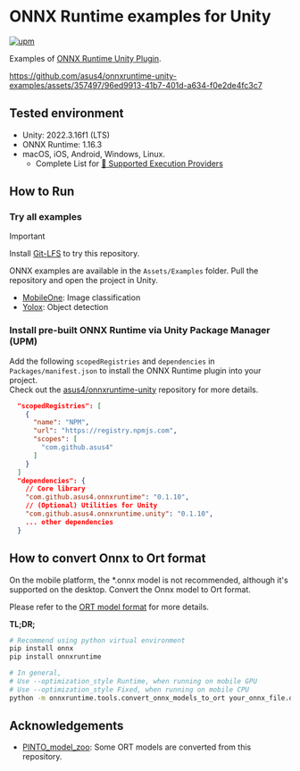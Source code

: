 # ONNX Runtime examples for Unity

[![upm](https://img.shields.io/npm/v/com.github.asus4.onnxruntime?label=upm)](https://www.npmjs.com/package/com.github.asus4.onnxruntime)

Examples of [ONNX Runtime Unity Plugin](https://github.com/asus4/onnxruntime-unity).

<https://github.com/asus4/onnxruntime-unity-examples/assets/357497/96ed9913-41b7-401d-a634-f0e2de4fc3c7>

## Tested environment

- Unity: 2022.3.16f1 (LTS)
- ONNX Runtime: 1.16.3
- macOS, iOS, Android, Windows, Linux.
  - Complete List for [:link: Supported Execution Providers](https://github.com/asus4/onnxruntime-unity?tab=readme-ov-file#execution-providers)

## How to Run

### Try all examples

> [!IMPORTANT]  
> Install [Git-LFS](https://git-lfs.github.com/) to try this repository.

ONNX examples are available in the `Assets/Examples` folder. Pull the repository and open the project in Unity.

- [MobileOne](https://github.com/apple/ml-mobileone): Image classification
- [Yolox](https://github.com/Megvii-BaseDetection/YOLOX): Object detection

### Install pre-built ONNX Runtime via Unity Package Manager (UPM)

Add the following `scopedRegistries` and `dependencies` in `Packages/manifest.json` to install the ONNX Runtime plugin into your project.  
Check out the [asus4/onnxruntime-unity](https://github.com/asus4/onnxruntime-unity) repository for more details.

```json
  "scopedRegistries": [
    {
      "name": "NPM",
      "url": "https://registry.npmjs.com",
      "scopes": [
        "com.github.asus4"
      ]
    }
  ]
  "dependencies": {
    // Core library
    "com.github.asus4.onnxruntime": "0.1.10",
    // (Optional) Utilities for Unity
    "com.github.asus4.onnxruntime.unity": "0.1.10",
    ... other dependencies
  }
```

## How to convert Onnx to Ort format

On the mobile platform, the *.onnx model is not recommended, although it's supported on the desktop. Convert the Onnx model to Ort format.

Please refer to the [ORT model format](https://onnxruntime.ai/docs/performance/model-optimizations/ort-format-models.html) for more details.

**TL;DR;**

```sh
# Recommend using python virtual environment
pip install onnx
pip install onnxruntime

# In general,
# Use --optimization_style Runtime, when running on mobile GPU
# Use --optimization_style Fixed, when running on mobile CPU
python -m onnxruntime.tools.convert_onnx_models_to_ort your_onnx_file.onnx --optimization_style Runtime
```

## Acknowledgements

- [PINTO_model_zoo](https://github.com/PINTO0309/PINTO_model_zoo): Some ORT models are converted from this repository.
